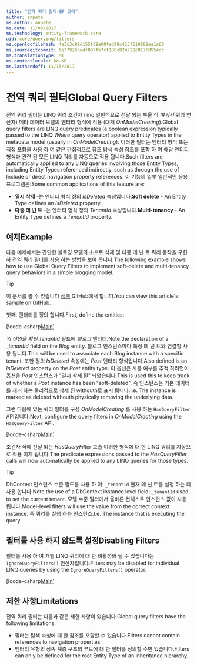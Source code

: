 ```yaml
---
title: "전역 쿼리 필터-EF 코어"
author: anpete
ms.author: anpete
ms.date: 11/03/2017
ms.technology: entity-framework-core
uid: core/querying/filters
ms.openlocfilehash: 4e3c3c99d155f69e00fed99c415f519808ea1a68
ms.sourcegitcommit: 6e379265e4f087fb7cf180c824722c81750554dc
ms.translationtype: MT
ms.contentlocale: ko-KR
ms.lasthandoff: 11/15/2017
---
```

# <a name="global-query-filters"></a><span data-ttu-id="6f340-102">전역 쿼리 필터</span><span class="sxs-lookup"><span data-stu-id="6f340-102">Global Query Filters</span></span>

<span data-ttu-id="6f340-103">전역 쿼리 필터는 LINQ 쿼리 조건자 (linq 일반적으로 전달 되는 부울 식 *여기서* 쿼리 연산자) 메타 데이터 모델의 엔터티 형식에 적용 (대개 *OnModelCreating*).</span><span class="sxs-lookup"><span data-stu-id="6f340-103">Global query filters are LINQ query predicates (a boolean expression typically passed to the LINQ *Where* query operator) applied to Entity Types in the metadata model (usually in *OnModelCreating*).</span></span> <span data-ttu-id="6f340-104">이러한 필터는 엔터티 형식 또는 직접 포함을 사용 하 여 같은 간접적으로 참조 탐색 속성 참조를 포함 하 여 해당 엔터티 형식과 관련 된 모든 LINQ 쿼리를 자동으로 적용 됩니다.</span><span class="sxs-lookup"><span data-stu-id="6f340-104">Such filters are automatically applied to any LINQ queries involving those Entity Types, including Entity Types referenced indirectly, such as through the use of Include or direct navigation property references.</span></span> <span data-ttu-id="6f340-105">이 기능의 일부 일반적인 응용 프로그램은:</span><span class="sxs-lookup"><span data-stu-id="6f340-105">Some common applications of this feature are:</span></span>

* <span data-ttu-id="6f340-106">**일시 삭제** -는 엔터티 형식 정의 *IsDeleted* 속성입니다.</span><span class="sxs-lookup"><span data-stu-id="6f340-106">**Soft delete** - An Entity Type defines an *IsDeleted* property.</span></span>
* <span data-ttu-id="6f340-107">**다중 테 넌 트** -는 엔터티 형식 정의 *TenantId* 속성입니다.</span><span class="sxs-lookup"><span data-stu-id="6f340-107">**Multi-tenancy** - An Entity Type defines a *TenantId* property.</span></span>

## <a name="example"></a><span data-ttu-id="6f340-108">예제</span><span class="sxs-lookup"><span data-stu-id="6f340-108">Example</span></span>

<span data-ttu-id="6f340-109">다음 예제에서는 간단한 블로깅 모델의 소프트 삭제 및 다중 테 넌 트 쿼리 동작을 구현 하 전역 쿼리 필터를 사용 하는 방법을 보여 줍니다.</span><span class="sxs-lookup"><span data-stu-id="6f340-109">The following example shows how to use Global Query Filters to implement soft-delete and multi-tenancy query behaviors in a simple blogging model.</span></span>

> [!TIP]
> <span data-ttu-id="6f340-110">이 문서를 볼 수 있습니다 [샘플](https://github.com/aspnet/EntityFrameworkCore/tree/dev/samples/QueryFilters) GitHub에서 합니다.</span><span class="sxs-lookup"><span data-stu-id="6f340-110">You can view this article's [sample](https://github.com/aspnet/EntityFrameworkCore/tree/dev/samples/QueryFilters) on GitHub.</span></span>

<span data-ttu-id="6f340-111">첫째, 엔터티를 정의 합니다.</span><span class="sxs-lookup"><span data-stu-id="6f340-111">First, define the entities:</span></span>

[!code-csharp[Main](../../../efcore-dev/samples/QueryFilters/Program.cs#Entities)]

<span data-ttu-id="6f340-112">_의 선언을 확인_tenantId_ 필드에 _블로그_ 엔터티.</span><span class="sxs-lookup"><span data-stu-id="6f340-112">Note the declaration of a __tenantId_ field on the _Blog_ entity.</span></span> <span data-ttu-id="6f340-113">블로그 인스턴스마다 특정 테 넌 트와 연결할 사용 됩니다.</span><span class="sxs-lookup"><span data-stu-id="6f340-113">This will be used to associate each Blog instance with a specific tenant.</span></span> <span data-ttu-id="6f340-114">또한 정의 _IsDeleted_ 속성에는 _Post_ 엔터티 형식입니다.</span><span class="sxs-lookup"><span data-stu-id="6f340-114">Also defined is an _IsDeleted_ property on the _Post_ entity type.</span></span> <span data-ttu-id="6f340-115">이 옵션은 사용 여부를 추적 하려면이 옵션을 _Post_ 인스턴스가 "일시 삭제 된" 되었습니다.</span><span class="sxs-lookup"><span data-stu-id="6f340-115">This is used this to keep track of whether a _Post_ instance has been "soft-deleted".</span></span> <span data-ttu-id="6f340-116">즉 인스턴스는 기본 데이터를 제거 하는 물리적으로 삭제 된 withouth로 표시 됩니다.</span><span class="sxs-lookup"><span data-stu-id="6f340-116">I.e. The instance is marked as deleted withouth physically removing the underlying data.</span></span>

<span data-ttu-id="6f340-117">그런 다음에 있는 쿼리 필터를 구성 _OnModelCreating_ 를 사용 하는 ```HasQueryFilter``` API입니다.</span><span class="sxs-lookup"><span data-stu-id="6f340-117">Next, configure the query filters in _OnModelCreating_ using the ```HasQueryFilter``` API.</span></span>

[!code-csharp[Main](../../../efcore-dev/samples/QueryFilters/Program.cs#Configuration)]

<span data-ttu-id="6f340-118">조건자 식에 전달 되는 _HasQueryFilter_ 호출 이러한 형식에 대 한 LINQ 쿼리를 자동으로 적용 이제 됩니다.</span><span class="sxs-lookup"><span data-stu-id="6f340-118">The predicate expressions passed to the _HasQueryFilter_ calls will now automatically be applied to any LINQ queries for those types.</span></span>

> [!TIP]
> <span data-ttu-id="6f340-119">DbContext 인스턴스 수준 필드를 사용 하 여: ```_tenantId``` 현재 테 넌 트를 설정 하는 데 사용 합니다.</span><span class="sxs-lookup"><span data-stu-id="6f340-119">Note the use of a DbContext instance level field: ```_tenantId``` used to set the current tenant.</span></span> <span data-ttu-id="6f340-120">모델 수준 필터에서 올바른 컨텍스트 인스턴스 값이 사용 됩니다.</span><span class="sxs-lookup"><span data-stu-id="6f340-120">Model-level filters will use the value from the correct context instance.</span></span> <span data-ttu-id="6f340-121">즉 쿼리를 실행 하는 인스턴스.</span><span class="sxs-lookup"><span data-stu-id="6f340-121">I.e. The instance that is executing the query.</span></span>

## <a name="disabling-filters"></a><span data-ttu-id="6f340-122">필터를 사용 하지 않도록 설정</span><span class="sxs-lookup"><span data-stu-id="6f340-122">Disabling Filters</span></span>

<span data-ttu-id="6f340-123">필터를 사용 하 여 개별 LINQ 쿼리에 대 한 비활성화 될 수 있습니다는 ```IgnoreQueryFilters()``` 연산자입니다.</span><span class="sxs-lookup"><span data-stu-id="6f340-123">Filters may be disabled for individual LINQ queries by using the ```IgnoreQueryFilters()``` operator.</span></span>

[!code-csharp[Main](../../../efcore-dev/samples/QueryFilters/Program.cs#IgnoreFilters)]

## <a name="limitations"></a><span data-ttu-id="6f340-124">제한 사항</span><span class="sxs-lookup"><span data-stu-id="6f340-124">Limitations</span></span>

<span data-ttu-id="6f340-125">전역 쿼리 필터는 다음과 같은 제한 사항이 있습니다.</span><span class="sxs-lookup"><span data-stu-id="6f340-125">Global query filters have the following limitations:</span></span>

* <span data-ttu-id="6f340-126">필터는 탐색 속성에 대 한 참조를 포함할 수 없습니다.</span><span class="sxs-lookup"><span data-stu-id="6f340-126">Filters cannot contain references to navigation properties.</span></span>
* <span data-ttu-id="6f340-127">엔터티 유형의 상속 계층 구조의 루트에 대 한 필터를 정의할 수만 있습니다.</span><span class="sxs-lookup"><span data-stu-id="6f340-127">Filters can only be defined for the root Entity Type of an inheritance hierarchy.</span></span>
